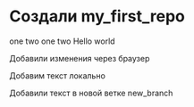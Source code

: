 # Создали my_first_repo
one two one two
Hello world

Добавили изменения через браузер

Добавим текст локально 

Добавили текст в новой ветке new_branch